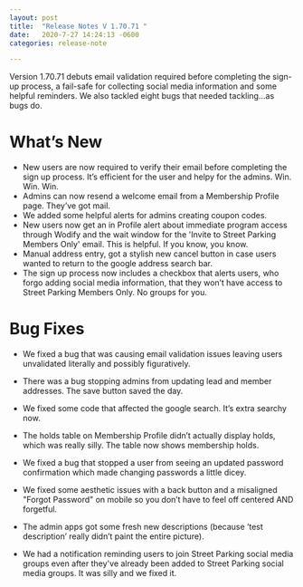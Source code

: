 ```yaml
---
layout: post
title:  "Release Notes V 1.70.71 "
date:   2020-7-27 14:24:13 -0600
categories: release-note

---
```

Version 1.70.71 debuts email validation required before completing the sign-up process, a fail-safe for collecting social media information and some helpful reminders. We also tackled eight bugs that needed tackling...as bugs do. 

# What’s New
- New users are now required to verify their email before completing the sign up process. It’s efficient for the user and helpy for the admins. Win. Win. Win. 
- Admins can now resend a welcome email from a Membership Profile page. They’ve got mail. 
- We added some helpful alerts for admins creating coupon codes. 
- New users now get an in Profile alert about immediate program access through Wodify and the wait window for the 'Invite to Street Parking Members Only' email. This is helpful. If you know, you know.
- Manual address entry, got a stylish new cancel button in case users wanted to return to the google address search bar.
- The sign up process now includes a checkbox that alerts users, who forgo adding social media information, that they won’t have access to Street Parking Members Only. No groups for you.


# Bug Fixes
- We fixed a bug that was causing email validation issues leaving users unvalidated literally and possibly figuratively.

- There was a bug stopping admins from updating lead and member addresses. The save button saved the day. 

- We fixed some code that affected the google search. It’s extra searchy now. 

- The holds table on Membership Profile didn’t actually display holds, which was really silly. The table now shows membership holds.

- We fixed a bug that stopped a user from seeing an updated password confirmation which made changing passwords a little dicey. 

- We fixed some aesthetic issues with a back button and a misaligned "Forgot Password" on mobile so you don’t have to feel off centered AND forgetful. 

- The admin apps got some fresh new descriptions (because ‘test description’ really didn’t paint the entire picture).

- We had a notification reminding users to join Street Parking social media groups even after they've already been added to Street Parking social media groups. It was silly and we fixed it. 
